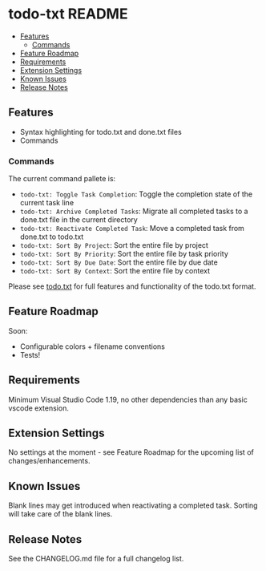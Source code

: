 # todo-txt README

- [Features](#features)
    - [Commands](#commands)
- [Feature Roadmap](#feature-roadmap)
- [Requirements](#requirements)
- [Extension Settings](#extension-settings)
- [Known Issues](#known-issues)
- [Release Notes](#release-notes)

## Features

- Syntax highlighting for todo.txt and done.txt files
- Commands

### Commands

The current command pallete is:

- `todo-txt: Toggle Task Completion`: Toggle the completion state of the current task line
- `todo-txt: Archive Completed Tasks`: Migrate all completed tasks to a done.txt file in the current directory
- `todo-txt: Reactivate Completed Task`: Move a completed task from done.txt to todo.txt
- `todo-txt: Sort By Project`: Sort the entire file by project
- `todo-txt: Sort By Priority`: Sort the entire file by task priority
- `todo-txt: Sort By Due Date`: Sort the entire file by due date
- `todo-txt: Sort By Context`: Sort the entire file by context

Please see [todo.txt](http://todotxt.org) for full features and functionality of the todo.txt format.

## Feature Roadmap

Soon:

- Configurable colors + filename conventions
- Tests!

## Requirements

Minimum Visual Studio Code 1.19, no other dependencies than any basic vscode extension.

## Extension Settings

No settings at the moment - see Feature Roadmap for the upcoming list of changes/enhancements.

## Known Issues

Blank lines may get introduced when reactivating a completed task.  Sorting will take care of the blank lines.

## Release Notes

See the CHANGELOG.md file for a full changelog list.